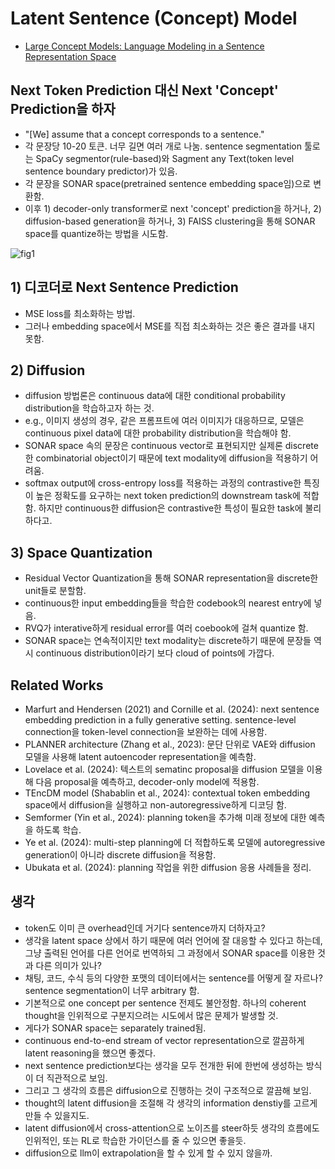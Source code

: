 # Latent Sentence (Concept) Model
- [Large Concept Models: Language Modeling in a Sentence Representation Space](https://arxiv.org/pdf/2412.08821)

## Next Token Prediction 대신 Next 'Concept' Prediction을 하자
- "[We] assume that a concept corresponds to a sentence."
- 각 문장당 10-20 토큰. 너무 길면 여러 개로 나눔. sentence segmentation 툴로는 SpaCy segmentor(rule-based)와 Sagment any Text(token level sentence boundary predictor)가 있음.
- 각 문장을 SONAR space(pretrained sentence embedding space임)으로 변환함.
- 이후 1) decoder-only transformer로 next 'concept' prediction을 하거나, 2) diffusion-based generation을 하거나, 3) FAISS clustering을 통해 SONAR space를 quantize하는 방법을 시도함.

![fig1](https://github.com/user-attachments/assets/9a6706dc-e5f0-4c66-998f-c441687d72c3)

## 1) 디코더로 Next Sentence Prediction
- MSE loss를 최소화하는 방법.
- 그러나 embedding space에서 MSE를 직접 최소화하는 것은 좋은 결과를 내지 못함.

## 2) Diffusion
- diffusion 방법론은 continuous data에 대한 conditional probability distribution을 학습하고자 하는 것.
- e.g., 이미지 생성의 경우, 같은 프롬프트에 여러 이미지가 대응하므로, 모델은 continuous pixel data에 대한 probability distribution을 학습해야 함.
- SONAR space 속의 문장은 continuous vector로 표현되지만 실제론 discrete한 combinatorial object이기 때문에 text modality에 diffusion을 적용하기 어려움.
- softmax output에 cross-entropy loss를 적용하는 과정의 contrastive한 특징이 높은 정확도를 요구하는 next token prediction의 downstream task에 적합함. 하지만 continuous한 diffusion은 contrastive한 특성이 필요한 task에 불리하다고.

## 3) Space Quantization
- Residual Vector Quantization을 통해 SONAR representation을 discrete한 unit들로 분할함.
- continuous한 input embedding들을 학습한 codebook의 nearest entry에 넣음.
- RVQ가 interative하게 residual error를 여러 coebook에 걸쳐 quantize 함.
- SONAR space는 연속적이지만 text modality는 discrete하기 때문에 문장들 역시 continuous distribution이라기 보다 cloud of points에 가깝다.

## Related Works
- Marfurt and Hendersen (2021) and Cornille et al. (2024): next sentence embedding prediction in a fully generative setting. sentence-level connection을 token-level connection을 보완하는 데에 사용함.
- PLANNER architecture (Zhang et al., 2023): 문단 단위로 VAE와 diffusion 모델을 사용해 latent autoencoder representation을 예측함.
- Lovelace et al. (2024): 텍스트의 sematinc proposal을 diffusion 모델을 이용해 다음 proposal을 예측하고, decoder-only model에 적용함.
- TEncDM model (Shabablin et al., 2024): contextual token embedding space에서 diffusion을 실행하고 non-autoregressive하게 디코딩 함.
- Semformer (Yin et al., 2024): planning token을 추가해 미래 정보에 대한 예측을 하도록 학습.
- Ye et al. (2024): multi-step planning에 더 적합하도록 모델에 autoregressive generation이 아니라 discrete diffusion을 적용함.
- Ubukata et al. (2024): planning 작업을 위한 diffusion 응용 사례들을 정리.

## 생각
- token도 이미 큰 overhead인데 거기다 sentence까지 더하자고?
- 생각을 latent space 상에서 하기 때문에 여러 언어에 잘 대응할 수 있다고 하는데, 그냥 출력된 언어를 다른 언어로 번역하되 그 과정에서 SONAR space를 이용한 것과 다른 의미가 있나?
- 채팅, 코드, 수식 등의 다양한 포맷의 데이터에서는 sentence를 어떻게 잘 자르나? sentence segmentation이 너무 arbitrary 함.
- 기본적으로 one concept per sentence 전제도 불안정함. 하나의 coherent thought을 인위적으로 구분지으려는 시도에서 많은 문제가 발생할 것.
- 게다가 SONAR space는 separately trained됨. 
- continuous end-to-end stream of vector representation으로 깔끔하게 latent reasoning을 했으면 좋겠다.
- next sentence prediction보다는 생각을 모두 전개한 뒤에 한번에 생성하는 방식이 더 직관적으로 보임.
- 그리고 그 생각의 흐름은 diffusion으로 진행하는 것이 구조적으로 깔끔해 보임.
- thought의 latent diffusion을 조절해 각 생각의 information denstiy를 고르게 만들 수 있을지도.
- latent diffusion에서 cross-attention으로 노이즈를 steer하듯 생각의 흐름에도 인위적인, 또는 RL로 학습한 가이던스를 줄 수 있으면 좋을듯.
- diffusion으로 llm이 extrapolation을 할 수 있게 할 수 있지 않을까.
